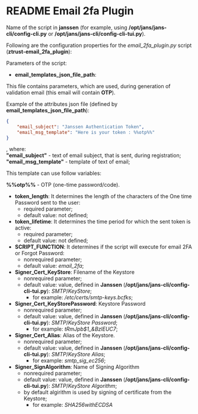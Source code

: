 # README Email 2fa Plugin

Name of the script in **janssen** (for example, using **/opt/jans/jans-cli/config-cli.py** or **/opt/jans/jans-cli/config-cli-tui.py**).

Following are the configuration properties for the *email_2fa_plugin.py* script (**ztrust-email_2fa_plugin**):

Parameters of the script:

- **email_templates_json_file_path**:

This file contains parameters, which are used, during generation of validation email (this email will contain **OTP**).

Example of the attributes json file (defined by **email_templates_json_file_path**):

```json
{
    "email_subject": "Janssen Authentication Token",
    "email_msg_template": "Here is your token : %%otp%%"
}
```

, where:  
**"email_subject"** - text of email subject, that is sent, during registration;  
**"email_msg_template"** - template of text of email;

This template can use follow variables:

**%%otp%%** - OTP (one-time password/code).  

- **token_length**:     It determines the length of the characters of the One time Password sent to the user:
    + required parameter;
    + default value: not defined;
- **token_lifetime**:   It determines the time period for which the sent token is active:
    + required parameter;
    + default value: not defined;
- **SCRIPT_FUNCTION**: It determines if the script will execute for email 2FA or Forgot Password:
    + nonrequired parameter;
    + default value: *email_2fa*;
- **Signer_Cert_KeyStore**: Filename of the Keystore
    + nonrequired parameter;
    + default value: value, defined in **Janssen** (**/opt/jans/jans-cli/config-cli-tui.py**): *SMTP*/*KeyStore*;
        * for example: */etc/certs/smtp-keys.bcfks*;
- **Signer_Cert_KeyStorePassword**: Keystore Password
    + nonrequired parameter;
    + default value: value, defined in **Janssen** (**/opt/jans/jans-cli/config-cli-tui.py**): *SMTP*/*KeyStore Password*;
        * for example: *tRmJpb$1_&BzlEUC7*;
- **Signer_Cert_Alias**: Alias of the Keystore.
    + nonrequired parameter;
    + default value: value, defined in **Janssen** (**/opt/jans/jans-cli/config-cli-tui.py**): *SMTP*/*KeyStore Alias*;
        * for example: *smtp_sig_ec256*;
- **Signer_SignAlgorithm**: Name of Signing Algorithm
    + nonrequired parameter;
    + default value: value, defined in **Janssen** (**/opt/jans/jans-cli/config-cli-tui.py**): *SMTP*/*KeyStore Algorithm*;
    + by default algirithm is used by signing of certificate from the Keystore;
        * for example: *SHA256withECDSA*

